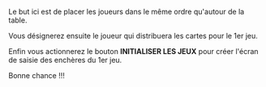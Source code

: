 Le but ici est de placer les joueurs dans le même ordre qu'autour de la table.

Vous désignerez ensuite le joueur qui distribuera les cartes pour le 1er jeu.

Enfin vous actionnerez le bouton **INITIALISER LES JEUX** pour créer l'écran de saisie des enchères du 1er jeu.

Bonne chance !!!